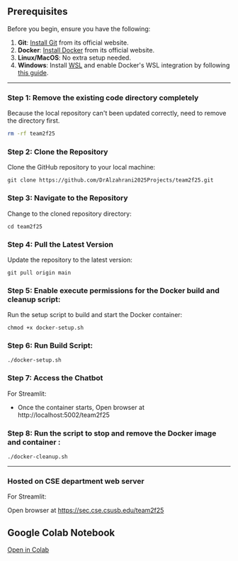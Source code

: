 ## Prerequisites

Before you begin, ensure you have the following:

1. **Git**: [Install Git](https://git-scm.com/) from its official website.
2. **Docker**: [Install Docker](https://www.docker.com) from its official website.
3. **Linux/MacOS**: No extra setup needed.
4. **Windows**: Install [WSL](https://learn.microsoft.com/en-us/windows/wsl/install) and enable Docker's WSL integration by following [this guide](https://docs.docker.com/desktop/windows/wsl/).

---

### Step 1: Remove the existing code directory completely

Because the local repository can't been updated correctly, need to remove the directory first.

```bash
rm -rf team2f25
```

### Step 2: Clone the Repository

Clone the GitHub repository to your local machine:

```
git clone https://github.com/DrAlzahrani2025Projects/team2f25.git
```

### Step 3: Navigate to the Repository

Change to the cloned repository directory:

```
cd team2f25
```

### Step 4: Pull the Latest Version

Update the repository to the latest version:

```
git pull origin main
```

### Step 5: Enable execute permissions for the Docker build and cleanup script:

Run the setup script to build and start the Docker container:

```
chmod +x docker-setup.sh
```

### Step 6: Run Build Script:

```
./docker-setup.sh
```

### Step 7: Access the Chatbot

For Streamlit:

- Once the container starts, Open browser at http://localhost:5002/team2f25

  

### Step 8: Run the script to stop and remove the Docker image and container :

```
./docker-cleanup.sh
```

---

### Hosted on CSE department web server

For Streamlit:

Open browser at https://sec.cse.csusb.edu/team2f25 

## Google Colab Notebook  
[Open in Colab](https://colab.research.google.com/drive/1icOiUzhhm0l7PkDoCxUdDMqpX1eua8ug?usp=sharing)

